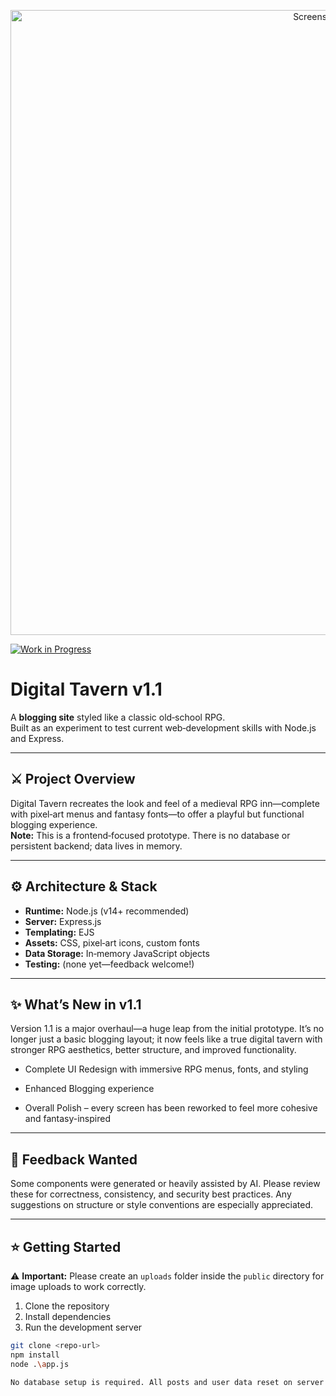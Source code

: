 <p align="center">
  <img src="https://github.com/user-attachments/assets/49983afe-278d-424d-9015-a79f6aa01b50" alt="Screenshot (155)" width="1000">
</p>

[![Work in Progress](https://img.shields.io/badge/status-WIP-orange)]()

# Digital Tavern v1.1

A **blogging site** styled like a classic old‑school RPG.  
Built as an experiment to test current web‑development skills with Node.js and Express.

---

## ⚔️ Project Overview

Digital Tavern recreates the look and feel of a medieval RPG inn—complete with pixel‑art menus and fantasy fonts—to offer a playful but functional blogging experience.  
**Note:** This is a frontend‑focused prototype. There is no database or persistent backend; data lives in memory.

---

## ⚙️ Architecture & Stack

- **Runtime:** Node.js (v14+ recommended)  
- **Server:** Express.js  
- **Templating:** EJS  
- **Assets:** CSS, pixel‑art icons, custom fonts  
- **Data Storage:** In‑memory JavaScript objects  
- **Testing:** (none yet—feedback welcome!)

---

## ✨ What’s New in v1.1
Version 1.1 is a major overhaul—a huge leap from the initial prototype. It’s no longer just a basic blogging layout; it now feels like a true digital tavern with stronger RPG aesthetics, better structure, and improved functionality.

- Complete UI Redesign with immersive RPG menus, fonts, and styling

- Enhanced Blogging experience

- Overall Polish – every screen has been reworked to feel more cohesive and fantasy-inspired

---

## 🧪 Feedback Wanted

Some components were generated or heavily assisted by AI.
Please review these for correctness, consistency, and security best practices. Any suggestions on structure or style conventions are especially appreciated.

---

## ⭐ Getting Started

⚠️ **Important:** Please create an `uploads` folder inside the `public` directory for image uploads to work correctly.

1. Clone the repository
2. Install dependencies
3. Run the development server

```bash
git clone <repo-url>
npm install
node .\app.js

No database setup is required. All posts and user data reset on server restart.

